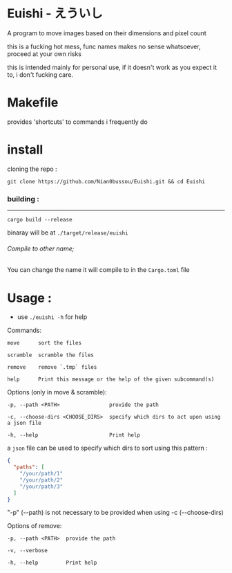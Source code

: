 # Euishi - えういし
A program to move images based on their dimensions and pixel count

this is a fucking hot mess, func names makes no sense whatsoever, proceed at your own risks

this is intended mainly for personal use, if it doesn't work as you expect it to, i don't fucking care.

# Makefile
provides 'shortcuts' to commands i frequently do

# install
cloning the repo : 
```
git clone https://github.com/Nian0bussou/Euishi.git && cd Euishi
```

### building :
--- 
```
cargo build --release
```
binaray will be at `./target/release/euishi`

###### Compile to other name;
You can change the name it will compile to in the `Cargo.toml` file

# Usage : 
 - use `./euishi -h` for help

Commands: 

    move      sort the files 

    scramble  scramble the files 

    remove    remove `.tmp` files

    help      Print this message or the help of the given subcommand(s)


Options (only in move & scramble):

    -p, --path <PATH>                provide the path
    
    -c, --choose-dirs <CHOOSE_DIRS>  specify which dirs to act upon using a json file
    
    -h, --help                       Print help

a `json` file can be used to specify which dirs to sort using this pattern :

```json
{
  "paths": [
    "/your/path/1"
    "/your/path/2"
    "/your/path/3"
  ]
}
```
"-p" (--path)
is not necessary to be provided when using -c (--choose-dirs) 

Options of remove:

    -p, --path <PATH>  provide the path
    
    -v, --verbose
    
    -h, --help         Print help

 

